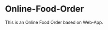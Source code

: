 # Online-Food-Order

This is an Online Food Order based on Web-App.







































































































